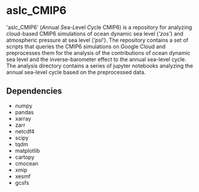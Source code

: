 # aslc_CMIP6

'aslc_CMIP6' (*A*nnual *S*ea-*L*evel *C*ycle CMIP6) is a repository for analyzing cloud-based CMIP6 simulations of ocean dynamic sea level (*'zos'*) and atmospheric pressure at sea level (*'psl'*). The repository contains a set of scripts that queries the CMIP6 simulations on Google Cloud and preprocesses them for the analysis of the contributions of ocean dynamic sea level and the inverse-barometer effect to the annual sea-level cycle. The analysis directory contains a series of jupyter notebooks analyzing the annual sea-level cycle based on the preprocessed data.

## Dependencies
- numpy
- pandas
- xarray
- zarr
- netcdf4
- scipy
- tqdm
- matplotlib
- cartopy
- cmocean
- xmip
- xesmf
- gcsfs
